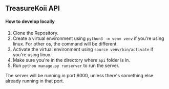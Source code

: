 ## TreasureKoii API

#### How to develop locally

1. Clone the Repository.
2. Create a virtual environment using ```python3 -m venv venv``` if you're using linux. For other os, the command will be different.
3. Activate the virtual environment using ```source venv/bin/activate``` if you're using linux.
4. Make sure you're in the directory where ```api``` folder is in.
5. Run ```python manage.py runserver``` to run the server.

The server will be running in port 8000, unless there's something else already running in that port. 
